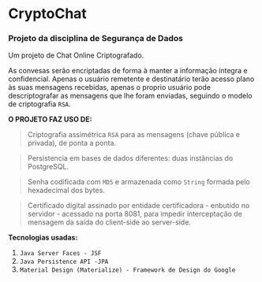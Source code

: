 # CryptoChat
### Projeto da disciplina de Segurança de Dados

Um projeto de Chat Online Criptografado. 

As convesas serão encriptadas de forma à manter a informação íntegra e confidencial. Apenas o usuário remetente e destinatário terão acesso plano às suas mensagens recebidas, apenas o proprio usuário pode descriptografar as mensagens que lhe foram enviadas, seguindo o modelo de criptografia ``RSA``.

**O PROJETO FAZ USO DE:**
> Criptografia assimétrica ``RSA`` para as mensagens (chave pública e privada), de ponta a ponta.

> Persistencia em bases de dados diferentes: duas instâncias do PostgreSQL.

> Senha codificada com ``MD5`` e armazenada como ``String`` formada pelo hexadecimal dos bytes.

> Certificado digital assinado por entidade certificadora - enbutido no servidor - acessado na porta 8081, para impedir interceptação de mensagem da saída do client-side ao server-side. 

**Tecnologias usadas:**
1. ``Java Server Faces - JSF``
2. ``Java Persistence API -JPA``
3. ``Material Design (Materialize) - Framework de Design do Google``
